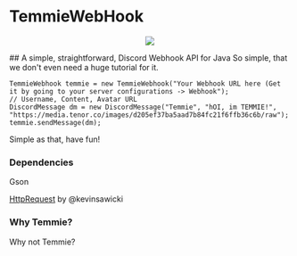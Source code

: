 # TemmieWebHook
<p align="center"><img src ="https://media.tenor.co/images/7f4a3d7eb223757a5eb36b355948060b/raw" /></p>
## A simple, straightforward, Discord Webhook API for Java
So simple, that we don't even need a huge tutorial for it.

```
TemmieWebhook temmie = new TemmieWebhook("Your Webhook URL here (Get it by going to your server configurations -> Webhook");
// Username, Content, Avatar URL
DiscordMessage dm = new DiscordMessage("Temmie", "hOI, im TEMMIE!", "https://media.tenor.co/images/d205ef37ba5aad7b84fc21f6ffb36c6b/raw");
temmie.sendMessage(dm);
```

Simple as that, have fun!

### Dependencies
Gson

[HttpRequest](https://github.com/kevinsawicki/http-request) by @kevinsawicki

### Why Temmie?
Why not Temmie?